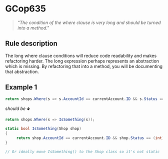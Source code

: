 ﻿# GCop635

> *"The condition of the where clause is very long and should be turned into a method."*


## Rule description
The long where clause conditions will reduce code readability and makes refactoring harder. The long expression perhaps represents an abstraction which is missing. By refactoring that into a method, you will be documenting that abstraction.

## Example 1
```csharp
return shops.Where(s => s.AccountId == currentAccount.ID && s.Status == (int)ShopStatus.Approved && s.Title == "myTitle");
```
*should be* 🡻

```csharp
return shops.Where(s => IsSomething(s));

static bool IsSomething(Shop shop)
{
     return shop.AccountId == currentAccount.ID && shop.Status == (int)ShopStatus.Approved && shop.Title == "myTitle");
}

// Or ideally move IsSomething() to the Shop class so it's not static

```
